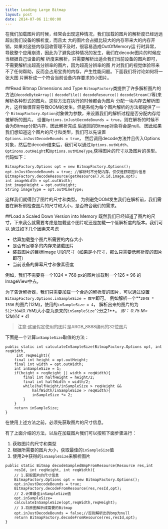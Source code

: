 ```yaml
---
title: Loading Large Bitmap
layout: post
date: 2014-07-06 11:00:00
---
```

在我们加载图片的时候，经常会出现这种情况，我们加载的图片的解析度已经远远超出我们设备的解析度，而且太
大的图片会占据比较大的内存带来大的内存开销，如果对这些内存回收管理不及时，很容易造成OutOfMemory运
行时异常，导致整个应用崩溃，因此为了避免这种情况的发生，我们在decode图片的时候应当根据自己设备的解
析度来解析，只需要解析出适合我们当前设备的图片即可，不需要解析出超高分辨率的图片，因为超高分辨率的图
片对我们的视觉体验带来不了任何帮助，反而会占用宝贵的内存，产生性能问题。下面我们将讨论如何将一张大图
片解析成一个符合当前设备内存要求的小图片。

##Read Bitmap Dimensions and Type
`BitmapFactory`类提供了许多解析图片的方法(`decodeByteArray()` `decodeFile()`
`decodeResource()` `decodeStream()`等)来解析各种形式的图片。这些方法在执行的时候都会为图片
分配一块内存去解析图片，这样做很容易导致OOM的发生。但是系统为每个图片解析的方法都提供了一个
`BitmapFactory.Option`对象做为参数，来设置我们的解析过程是否分配内存给被解析的图片。
设置`Options.inJustDecodeBounds = true`，则在解析的时候不会为Bitmap分配内存，因此解析完成
后返回的Bitmap对象将会是null。
因此如果我们想知道这个图片的尺寸和类型，我们可以先设置`Options.inJustDecodeBounds = true`，
然后调用decode方法并且传入Options对象，然后在decode结束后，我们可以通过`Options.outWidth`、
`Optinons.outHeight`和`Options.outMimeType`,获得图片的尺寸以及图片的类型。
代码如下：

```
BitmapFactory.Options opt = new BitmapFactory.Options();
opt.inJustDecodeBounds = true; //解析时不分配内存，仅仅是获取图片信息
BitmapFactory.decodeResource(getResource(),R.id.image,opt);
int imageWidth = opt.outWidth;
int imageHeight = opt.outHeight;
String imageType = opt.outMimeType;
```
这样我们就得到了图片的尺寸和类型。
为例避免OOM发生我们在解析前，我们需要在解析前检查图片的尺寸和大小，是否符合我们的需求。

##Load a Scaled Down Version into Memory
既然我们已经知道了图片的尺寸，下来我么就需要考虑是加载这个图片呢还是加载一个低解析度的版本。我们可以
通过如下几个因素来考虑

+ 估算加载整个图片所需要的内存大小
+ 是否有足够多的内存来装载图片
+ 装载图片的目标Image UI的尺寸（如果是小尺寸，那么只需要低解析度的图片即可）
+ 当前设备的屏幕尺寸和像素密度

例如，我们不需要将一个1024 * 768 px的图片加载到一个126 * 96 的ImageView中去。

为了告诉解析器，我们只需要加载一个合适的解析度的图片，可以通过设置
`BitmapFactory.Options.inSampleSize = 数字`即可。
例如解析一个**`2048 * 1536` 的图片(12M)，使用的`inSampleSize = 4`，
解析出来的图片的为 `512*384`(0.75M)大小变为原来的`inSampleSize^2`分之1**。
*即： 0.75 M= 12M/(4 * 4)*

>注意:这里假定使用的图片是ARGB_8888编码的32位图片

下面是一个计算`inSampleSize`取值的方法：

```
public static int calculateInSampleSize(BitmapFactory.Options opt, int reqWidth,
	 int reqHeight){
	final int height = opt.outHeight;
	final int width = opt.outWidth;
	int inSampleSize = 1;
	if(height > reqHeight || width > reqWidth){
		final int halfHeight = height/2;
		final int halfWidth = width/2;
		while(halfHeight/inSampleSize > reqHeight &&
			halfWidth/inSampleSize > reqWidth){
			inSampleSize *= 2;
		}
	}
	return inSampleSize;
}
```
在使用上述方法之前，必须先获取图片的尺寸信息。

有了上面介绍的方法，以后在加载图片我们可以按照下面步骤进行：

1. 获取图片的尺寸和类型
2. 根据所需要的图片大小，获取最佳的`inSampleSize`值
3. 使用2中获得的`inSampleSize`来解析图片

```
public static Bitmap decodeSampledBmpFromResource(Resource res,int
	resId, int reqHeight, int reqWidth){
	// 1.获取图片的尺寸信息
	BitmapFactory.Options opt = new BitmapFactory.Options();
	opt.inJustDecodeBounds = true;
	BitmapFactory.decodeFromResource(res,resId,opt);
	// 2.计算最佳inSampleSize值
	opt.inSampleSize=
	calculateInSampleSize(opt,reqWidth,reqHeight);
	// 3.将原图解析成需要的Bitmap
	opt.inJustDecodeBounds = false;//否则解析出的bmp为null
	return BitmapFactory.decodeFromResource(res,resId,opt);
}
```
